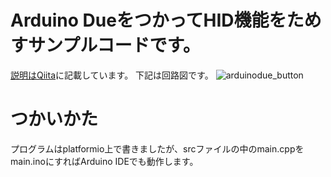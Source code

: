 # Arduino DueをつかってHID機能をためすサンプルコードです。
[説明はQiita](https://qiita.com/minwinmin/items/0b0992c39236d0af8be3)に記載しています。
下記は回路図です。
![arduinodue_button](https://user-images.githubusercontent.com/25277399/91631528-27226600-ea15-11ea-8a0c-7ec97d668a6c.jpg)

# つかいかた
プログラムはplatformio上で書きましたが、srcファイルの中のmain.cppをmain.inoにすればArduino IDEでも動作します。



